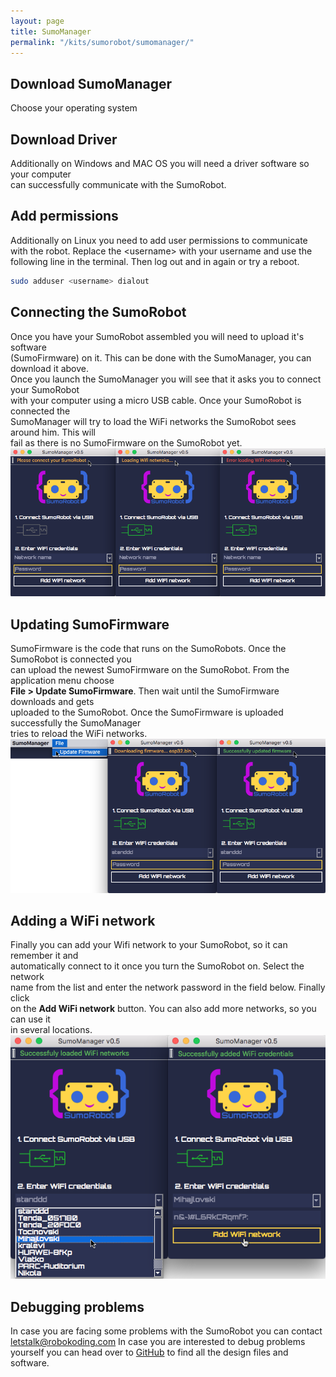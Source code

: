 ```yaml
---
layout: page
title: SumoManager
permalink: "/kits/sumorobot/sumomanager/"
---
```


## Download SumoManager
Choose your operating system

<a href="https://github.com/robokoding/sumomanager-desktop/releases/download/v0.7.3/SumoManager.deb" class="icon alt fa-linux"></a>
<a href="https://github.com/robokoding/sumomanager-desktop/releases/download/v0.7.3/SumoManager.dmg" class="icon alt fa-apple"></a>
<a href="https://github.com/robokoding/sumomanager-desktop/releases/download/v0.7.3/SumoManager.exe" class="icon alt fa-windows"></a>

## Download Driver
Additionally on Windows and MAC OS you will need a driver software so your computer  
can successfully communicate with the SumoRobot.

<a href="https://wiki.wemos.cc/_media/ch341ser_mac-1.4.zip" class="icon alt fa-apple"></a>
<a href="https://wiki.wemos.cc/_media/file:ch341ser_win.zip" class="icon alt fa-windows"></a>

## Add permissions
Additionally on Linux you need to add user permissions to communicate with the robot. Replace the \<username\> with your username and use the following line in the terminal. Then log out and in again or try a reboot.
```bash
sudo adduser <username> dialout
```

## Connecting the SumoRobot
Once you have your SumoRobot assembled you will need to upload it's software  
(SumoFirmware) on it. This can be done with the SumoManager, you can download it above.  
Once you launch the SumoManager you will see that it asks you to connect your SumoRobot  
with your computer using a micro USB cable. Once your SumoRobot is connected the  
SumoManager will try to load the WiFi networks the SumoRobot sees around him. This will  
fail as there is no SumoFirmware on the SumoRobot yet.  
![sumomanager](/assets/img/sumomanager_connecting.png)

## Updating SumoFirmware
SumoFirmware is the code that runs on the SumoRobots. Once the SumoRobot is connected you  
can upload the newest SumoFirmware on the SumoRobot. From the application menu choose  
**File > Update SumoFirmware**. Then wait until the SumoFirmware downloads and gets  
uploaded to the SumoRobot. Once the SumoFirmware is uploaded successfully the SumoManager  
tries to reload the WiFi networks.  
![sumomanager](/assets/img/sumomanager_update_firmware.png)

## Adding a WiFi network
Finally you can add your Wifi network to your SumoRobot, so it can remember it and  
automatically connect to it once you turn the SumoRobot on. Select the network  
name from the list and enter the network password in the field below. Finally click  
on the **Add WiFi network** button. You can also add more networks, so you can use it  
in several locations.  
![sumomanager](/assets/img/sumomanager_add_wifi.png)

## Debugging problems

In case you are facing some problems with the SumoRobot you can contact [letstalk@robokoding.com](#)
In case you are interested to debug problems yourself you can head over to [GitHub](https://github.com/robokoding) to find all the design files and software.
